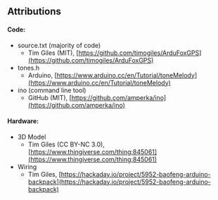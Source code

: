 ## Attributions ##
#### Code: ####
* source.txt (majority of code)
    * Tim Giles (MIT), [https://github.com/timogiles/ArduFoxGPS](https://github.com/timogiles/ArduFoxGPS)
* tones.h
    * Arduino, [https://www.arduino.cc/en/Tutorial/toneMelody](https://www.arduino.cc/en/Tutorial/toneMelody)
* ino (command line tool)
    * GitHub (MIT), [https://github.com/amperka/ino](https://github.com/amperka/ino)

#### Hardware: ####
* 3D Model
    * Tim Giles (CC BY-NC 3.0), [https://www.thingiverse.com/thing:845061](https://www.thingiverse.com/thing:845061)
* Wiring
    * Tim Giles, [https://hackaday.io/project/5952-baofeng-arduino-backpack](https://hackaday.io/project/5952-baofeng-arduino-backpack)